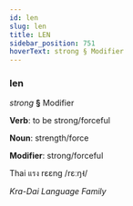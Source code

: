 ```yaml
---
id: len
slug: len
title: LEN
sidebar_position: 751
hoverText: strong § Modifier
---
```


### len

*strong* **§** Modifier

**Verb**: to be strong/forceful

**Noun**: strength/force

**Modifier**: strong/forceful

Thai แรง rɛɛng /rɛːŋ˧/

*Kra-Dai Language Family*